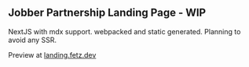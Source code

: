 ## Jobber Partnership Landing Page - WIP
NextJS with mdx support. webpacked and static generated. Planning to avoid any SSR.

Preview at [landing.fetz.dev](https://landing.fetz.dev)
